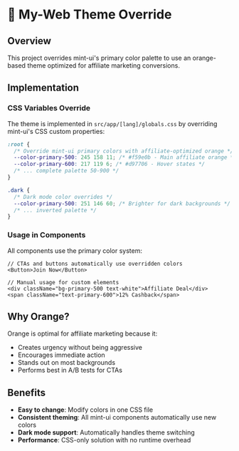 # 🎨 My-Web Theme Override

## Overview

This project overrides mint-ui's primary color palette to use an orange-based theme optimized for affiliate marketing conversions.

## Implementation

### CSS Variables Override

The theme is implemented in `src/app/[lang]/globals.css` by overriding mint-ui's CSS custom properties:

```css
:root {
  /* Override mint-ui primary colors with affiliate-optimized orange */
  --color-primary-500: 245 158 11; /* #f59e0b - Main affiliate orange */
  --color-primary-600: 217 119 6; /* #d97706 - Hover states */
  /* ... complete palette 50-900 */
}

.dark {
  /* Dark mode color overrides */
  --color-primary-500: 251 146 60; /* Brighter for dark backgrounds */
  /* ... inverted palette */
}
```

### Usage in Components

All components use the primary color system:

```tsx
// CTAs and buttons automatically use overridden colors
<Button>Join Now</Button>

// Manual usage for custom elements
<div className="bg-primary-500 text-white">Affiliate Deal</div>
<span className="text-primary-600">12% Cashback</span>
```

## Why Orange?

Orange is optimal for affiliate marketing because it:

- Creates urgency without being aggressive
- Encourages immediate action
- Stands out on most backgrounds
- Performs best in A/B tests for CTAs

## Benefits

- **Easy to change**: Modify colors in one CSS file
- **Consistent theming**: All mint-ui components automatically use new colors
- **Dark mode support**: Automatically handles theme switching
- **Performance**: CSS-only solution with no runtime overhead
